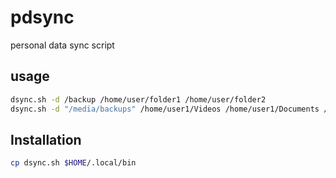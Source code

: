 # pdsync
personal data sync script

## usage

```sh 
dsync.sh -d /backup /home/user/folder1 /home/user/folder2
dsync.sh -d "/media/backups" /home/user1/Videos /home/user1/Documents /home/user1/Pictures /home/user1/projects
```

## Installation

```sh
cp dsync.sh $HOME/.local/bin
```

